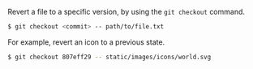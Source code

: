 Revert a file to a specific version, by using the `git checkout` command.
```bash
$ git checkout <commit> -- path/to/file.txt
```
For example, revert an icon to a previous state.
```bash
$ git checkout 807eff29 -- static/images/icons/world.svg
```